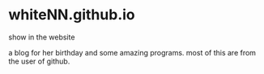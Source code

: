 # whiteNN.github.io
show in the website

a blog for her birthday and some amazing programs.
most of this are from the user of github.
